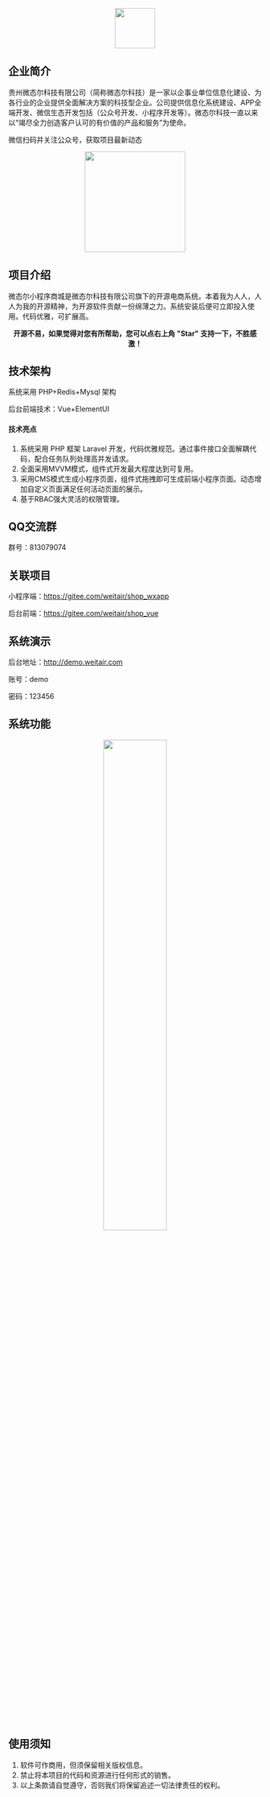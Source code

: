 <p align="center">
    <img src="http://static.weitair.com/logo-banner.png" height="80">
</p>

## 企业简介
贵州微态尔科技有限公司（简称微态尔科技）是一家以企事业单位信息化建设、为各行业的企业提供全面解决方案的科技型企业。公司提供信息化系统建设、APP全端开发、微信生态开发包括（公众号开发、小程序开发等）。微态尔科技一直以来以“竭尽全力创造客户认可的有价值的产品和服务”为使命。

微信扫码并关注公众号，获取项目最新动态
<p align="center">
    <img src="http://static.weitair.com/qrcode.jpg" height="200">
</p>

## 项目介绍
微态尔小程序商城是微态尔科技有限公司旗下的开源电商系统。本着我为人人，人人为我的开源精神，为开源软件贡献一份绵薄之力。系统安装后便可立即投入使用。代码优雅，可扩展高。

<p align="center">    
    <b>开源不易，如果觉得对您有所帮助，您可以点右上角 "Star" 支持一下，不胜感激！</b>
</p>

## 技术架构
系统采用 PHP+Redis+Mysql 架构

后台前端技术：Vue+ElementUI

#### 技术亮点
1. 系统采用 PHP 框架 Laravel 开发，代码优雅规范。通过事件接口全面解耦代码，配合任务队列处理高并发请求。
2. 全面采用MVVM模式，组件式开发最大程度达到可复用。
3. 采用CMS模式生成小程序页面，组件式拖拽即可生成前端小程序页面。动态增加自定义页面满足任何活动页面的展示。
4. 基于RBAC强大灵活的权限管理。

## QQ交流群
群号：813079074

## 关联项目
小程序端：https://gitee.com/weitair/shop_wxapp

后台前端：https://gitee.com/weitair/shop_vue

## 系统演示
后台地址：http://demo.weitair.com

账号：demo

密码：123456

## 系统功能
<p align="center">
    <img src="http://static.weitair.com/git/system.png" width="50%">
</p>

## 使用须知
1. 软件可作商用，但须保留相关版权信息。
2. 禁止将本项目的代码和资源进行任何形式的销售。
3. 以上条款请自觉遵守，否则我们将保留追述一切法律责任的权利。